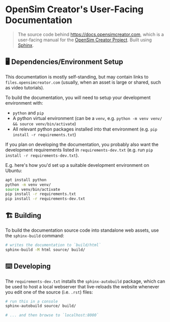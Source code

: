 # OpenSim Creator's User-Facing Documentation

> The source code behind https://docs.opensimcreator.com, which is a user-facing
> manual for the [OpenSim Creator Project](https://github.com/ComputationalBiomechanicsLab/opensim-creator).
> Built using [Sphinx](https://www.sphinx-doc.org/en/master/).


## 🖥️ Dependencies/Environment Setup

This documentation is mostly self-standing, but may contain links to
`files.opensimcreator.com` (usually, when an asset is large or shared, such as
video tutorials).

To build the documentation, you will need to setup your development
environment with:

- `python` and `pip`
- A python virtual environment (can be a `venv`, e.g. `python -m venv venv/ && source venv/bin/activate`)
- All relevant python packages installed into that environment (e.g. `pip install -r requirements.txt`)

If you plan on developing the documentation, you probably also want the
development requirements listed in `requirements-dev.txt` (e.g. run `pip install -r requirements-dev.txt`).

E.g. here's how you'd set up a suitable development environment on Ubuntu:

```bash
apt install python
python -m venv venv/
source venv/bin/activate
pip install -r requirements.txt
pip install -r requirements-dev.txt
```


## 🏗️ Building

To build the documentation source code into standalone web assets, use the
`sphinx-build` command:

```bash
# writes the documentation to `build/html`
sphinx-build -M html source/ build/
```


## ⌨️ Developing

The `requirements-dev.txt` installs the `sphinx-autobuild` package, which can be
used to host a local webserver that live-reloads the website whenever you edit
one of the source (i.e. `.rst`) files:

```bash
# run this in a console
sphinx-autobuild source/ build/

# ... and then browse to `localhost:8000`
```
